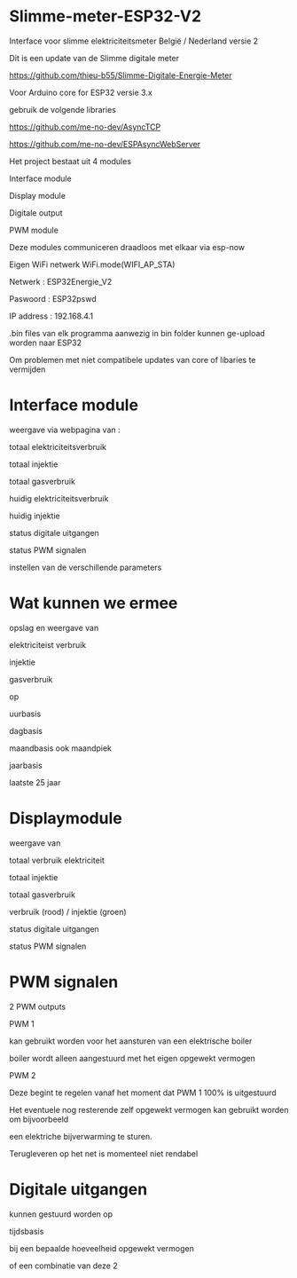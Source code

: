# Slimme-meter-ESP32-V2
Interface voor slimme elektriciteitsmeter België / Nederland versie 2

Dit is een update van de Slimme digitale meter

https://github.com/thieu-b55/Slimme-Digitale-Energie-Meter

Voor Arduino core for ESP32 versie 3.x

gebruik de volgende libraries

https://github.com/me-no-dev/AsyncTCP

https://github.com/me-no-dev/ESPAsyncWebServer

Het project bestaat uit 4 modules

Interface module

Display module

Digitale output

PWM module

Deze modules communiceren draadloos met elkaar via esp-now

Eigen WiFi netwerk WiFi.mode(WIFI_AP_STA)

Netwerk : ESP32Energie_V2 

Paswoord : ESP32pswd 

IP address : 192.168.4.1

.bin files van elk programma aanwezig in bin folder kunnen ge-upload worden naar ESP32

Om problemen met niet compatibele updates van core of libaries te vermijden

# Interface module

weergave via webpagina van :

totaal elektriciteitsverbruik

totaal injektie

totaal gasverbruik

huidig elektriciteitsverbruik

huidig injektie

status digitale uitgangen

status PWM signalen

instellen van de verschillende parameters

# Wat kunnen we ermee 

opslag en weergave van 

elektriciteist verbruik

injektie

gasverbruik

op

uurbasis

dagbasis

maandbasis ook maandpiek

jaarbasis

laatste 25 jaar

# Displaymodule

weergave van

totaal verbruik elektriciteit

totaal injektie

totaal gasverbruik

verbruik (rood) / injektie (groen)

status digitale uitgangen

status PWM signalen

# PWM signalen

2 PWM outputs

PWM 1

kan gebruikt worden voor het aansturen van een elektrische boiler

boiler wordt alleen aangestuurd met het eigen opgewekt vermogen

PWM 2

Deze begint te regelen vanaf het moment dat PWM 1 100% is uitgestuurd

Het eventuele nog resterende zelf opgewekt vermogen kan gebruikt worden om bijvoorbeeld

een elektriche bijverwarming te sturen.

Terugleveren op het net is momenteel niet rendabel

# Digitale uitgangen

kunnen gestuurd worden op

tijdsbasis

bij een bepaalde hoeveelheid opgewekt vermogen

of een combinatie van deze 2
